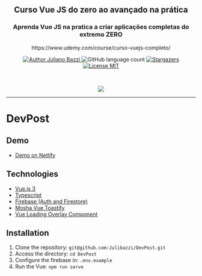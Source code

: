 <div align="center">
  <h2>Curso Vue JS do zero ao avançado na prática</h2>  
  <h3>Aprenda Vue JS na pratica a criar aplicações completas do extremo ZERO</h3>
  <p>https://www.udemy.com/course/curso-vuejs-completo/</p>
</div>

<p align="center">
  <a href="https://github.com/Julibazzi">
    <img alt="Author Juliano Bazzi" src="https://img.shields.io/badge/author-Juliano%20Bazzi-%23ffb84d?color=01579b&style=for-the-badge">
  </a>
  <img alt="GitHub language count" src="https://img.shields.io/github/languages/count/Julibazzi/DevPost?color=01579b&style=for-the-badge">
  <a href="https://github.com/Julibazzi/DevPost/stargazers">
    <img alt="Stargazers" src="https://img.shields.io/github/stars/Julibazzi/DevPost?color=01579b&style=for-the-badge">
  </a>
  <a href="https://github.com/Julibazzi/DevPost/LICENSE.md">
    <img alt="License MIT" src="https://img.shields.io/badge/license-MIT-%2304D361?color=01579b&style=for-the-badge">
  </a>   
</p>

<br/>
<p align="center"><img src="https://i.ibb.co/8jCKvxV/DevPost.gif"/></p>

---

# DevPost

## Demo
- [Demo on Netlify](https://dev-post.netlify.app/)

## Technologies

- [Vue.js 3](https://vuejs.org/)
- [Typescript](https://www.typescriptlang.org/)
- [Firebase (Auth and Firestore)](https://firebase.google.com/)
- [Mosha Vue Toastify](https://github.com/szboynono/mosha-vue-toastify)
- [Vue Loading Overlay Component](https://github.com/ankurk91/vue-loading-overlay)

## Installation

1. Clone the repository: `git@github.com:Julibazzi/DevPost.git`
2. Access the directory: `cd DevPost`
3. Configure the firebase in: `.env.example`
4. Run the Vue: `npm run serve`
